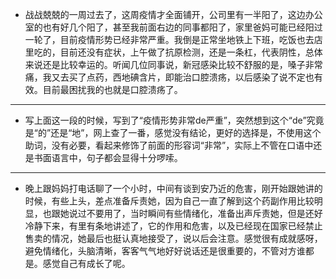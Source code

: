 - 战战兢兢的一周过去了，这周疫情才全面铺开，公司里有一半阳了，这边办公室的也有好几个阳了，甚至我前面右边的同事都阳了，家里爸妈可能已经阳过一轮了，目前疫情形势已经非常严重。我倒是正常坐地铁上下班，吃饭也去店里吃的，目前还没有症状，上午做了抗原检测，还是一条杠，代表阴性，总体来说还是比较幸运的。听闻几位同事说，新冠感染比较不舒服的是，嗓子非常痛，我又去买了点药，西地碘含片，即能治口腔溃疡，以后感染了说不定也有效。目前最困扰我的也就是口腔溃疡了。
- ---
- 写上面这一段的时候，写到了“疫情形势非常de严重”，突然想到这个“de”究竟是“的”还是“地”，网上查了一番，感觉没有结论，更好的选择是，不使用这个助词，没有必要，看起来修饰了前面的形容词“非常”，实际上不管在口语中还是书面语言中，句子都会显得十分啰嗦。
- ---
- 晚上跟妈妈打电话聊了一个小时，中间有谈到安乃近的危害，刚开始跟她讲的时候，有些上头，差点准备斥责她，因为自己一直了解到这个药副作用比较明显，也跟她说过不要用了，当时瞬间有些情绪化，准备出声斥责她，但是还好冷静下来，有里有条地讲述了，它的作用和危害，以及已经现在国家已经禁止售卖的情况，她最后也挺认真地接受了，说以后会注意。感觉很有成就感呀，避免情绪化，头脑清晰，客客气气地好好说话还是很重要的，不管对方谁都是。感觉自己有成长了呢。